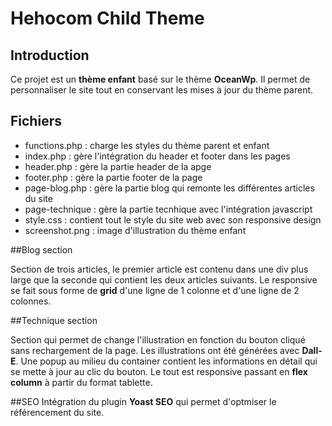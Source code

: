 # Hehocom Child Theme

## Introduction

Ce projet est un **thème enfant** basé sur le thème **OceanWp**. Il permet de personnaliser le site tout en conservant les mises à jour du thème parent.

## Fichiers

* functions.php : charge les styles du thème parent et enfant
* index.php : gère l'intégration du header et footer dans les pages  
* header.php : gère la partie header de la apge
* footer.php : gère la partie footer de la page
* page-blog.php : gère la partie blog qui remonte les différentes articles du site
* page-technique : gère la partie tecnhique avec l'intégration javascript
* style.css : contient tout le style du site web avec son responsive design
* screenshot.png : image d'illustration du thème enfant

##Blog section

Section de trois articles, le premier article est contenu dans une div plus large que la seconde qui contient les deux articles suivants.
Le responsive se fait sous forme de **grid** d'une ligne de 1 colonne et d'une ligne de 2 colonnes.

##Technique section

Section qui permet de change l'illustration en fonction du bouton cliqué sans rechargement de la page.
Les illustrations ont été générées avec **Dall-E**.
Une popup au milieu du container contient les informations en détail qui se mette à jour au clic du bouton.
Le tout est responsive passant en **flex column** à partir du format tablette.

##SEO
Intégration du plugin **Yoast SEO** qui permet d'optmiser le référencement du site.


  

